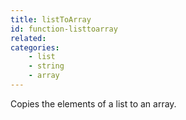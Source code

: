 ```yaml
---
title: listToArray
id: function-listtoarray
related:
categories:
    - list
    - string
    - array
---
```


Copies the elements of a list to an array.